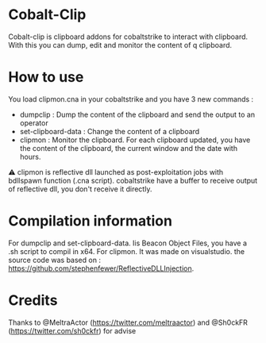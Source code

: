 # Cobalt-Clip

Cobalt-clip is clipboard addons for cobaltstrike to interact with clipboard. With this you can dump, edit and monitor the content of q clipboard.

# How to use

You load clipmon.cna in your cobaltstrike and you have 3 new commands :
- dumpclip : Dump the content of the clipboard and send the output to an operator
- set-clipboard-data : Change the content of a clipboard
- clipmon : Monitor the clipboard. For each clipboard updated, you have the content of the clipboard, the current window and the date with hours.

⚠️ clipmon is reflective dll launched as post-exploitation jobs with bdllspawn function (.cna script). cobaltstrike have a buffer to receive output of reflective dll, you don't receive it directly.

# Compilation information

For dumpclip and set-clipboard-data.
Iis Beacon Object Files, you have a .sh script to compil in x64. 
For clipmon.
It was made on visualstudio. the source code was based on : https://github.com/stephenfewer/ReflectiveDLLInjection.

# Credits

Thanks to @MeltraActor (https://twitter.com/meltraactor)  and @Sh0ckFR (https://twitter.com/sh0ckfr) for advise 
